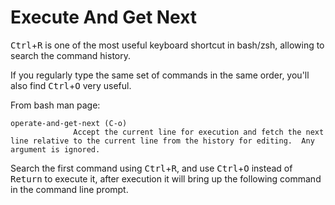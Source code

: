 # Execute And Get Next

<kbd>Ctrl</kbd>+<kbd>R</kbd> is one of the most useful keyboard shortcut in bash/zsh, allowing to search the command history.  

If you regularly type the same set of commands in the same order, you'll also find <kbd>Ctrl</kbd>+<kbd>O</kbd> very useful.  

From bash man page:
```
operate-and-get-next (C-o)
              Accept the current line for execution and fetch the next line relative to the current line from the history for editing.  Any argument is ignored.
```

Search the first command using <kbd>Ctrl</kbd>+<kbd>R</kbd>, and use <kbd>Ctrl</kbd>+<kbd>O</kbd> instead of <kbd>Return</kbd> to execute it, after execution it will bring up the following command in the command line prompt. 


